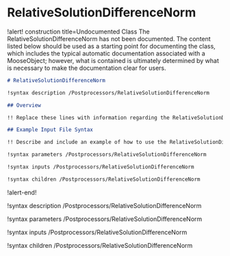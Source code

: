 # RelativeSolutionDifferenceNorm

!alert! construction title=Undocumented Class
The RelativeSolutionDifferenceNorm has not been documented. The content listed below should be used as a starting point for
documenting the class, which includes the typical automatic documentation associated with a
MooseObject; however, what is contained is ultimately determined by what is necessary to make the
documentation clear for users.

```markdown
# RelativeSolutionDifferenceNorm

!syntax description /Postprocessors/RelativeSolutionDifferenceNorm

## Overview

!! Replace these lines with information regarding the RelativeSolutionDifferenceNorm object.

## Example Input File Syntax

!! Describe and include an example of how to use the RelativeSolutionDifferenceNorm object.

!syntax parameters /Postprocessors/RelativeSolutionDifferenceNorm

!syntax inputs /Postprocessors/RelativeSolutionDifferenceNorm

!syntax children /Postprocessors/RelativeSolutionDifferenceNorm
```
!alert-end!

!syntax description /Postprocessors/RelativeSolutionDifferenceNorm

!syntax parameters /Postprocessors/RelativeSolutionDifferenceNorm

!syntax inputs /Postprocessors/RelativeSolutionDifferenceNorm

!syntax children /Postprocessors/RelativeSolutionDifferenceNorm
